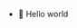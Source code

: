 - 👋 Hello world

<!---
NickStom/NickStom is a ✨ special ✨ repository because its `README.md` (this file) appears on your GitHub profile.
You can click the Preview link to take a look at your changes.
--->
